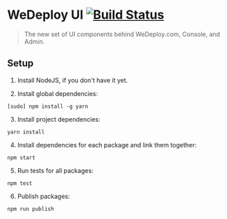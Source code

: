 # WeDeploy UI [![Build Status](https://travis-ci.org/wedeploy/wedeploy-ui.svg?branch=master)](https://travis-ci.org/wedeploy/wedeploy-ui)

> The new set of UI components behind WeDeploy.com, Console, and Admin.

## Setup

1. Install NodeJS, if you don't have it yet.

2. Install global dependencies:

  ```
  [sudo] npm install -g yarn
  ```

3. Install project dependencies:

  ```
  yarn install
  ```

4. Install dependencies for each package and link them together:

  ```
  npm start
  ```

5. Run tests for all packages:

  ```
  npm test
  ```

6. Publish packages:

  ```
  npm run publish
  ```
